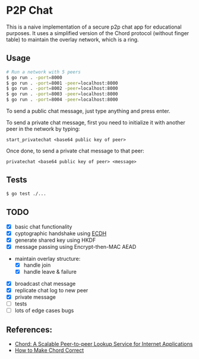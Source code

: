 # P2P Chat

This is a naive implementation of a secure p2p chat app for educational purposes. It uses a simplified version of the Chord protocol (without finger table) to maintain the overlay network, which is a ring.

## Usage

```sh
# Run a network with 5 peers
$ go run . -port=8000
$ go run . -port=8001 -peer=localhost:8000
$ go run . -port=8002 -peer=localhost:8000
$ go run . -port=8003 -peer=localhost:8000
$ go run . -port=8004 -peer=localhost:8000
```

To send a public chat message, just type anything and press enter.

To send a private chat message, first you need to initialize it with another peer in the network by typing:

```
start_privatechat <base64 public key of peer>
```

Once done, to send a private chat message to that peer:

```
privatechat <base64 public key of peer> <message>
```

## Tests

```sh
$ go test ./...
```

## TODO

- [X] basic chat functionality
- [X] cyptographic handshake using [ECDH](https://en.wikipedia.org/wiki/Elliptic-curve_Diffie%E2%80%93Hellman)
- [X] generate shared key using HKDF
- [X] message passing using Encrypt-then-MAC AEAD
- maintain overlay structure:
   - [X] handle join
   - [X] handle leave & failure
- [X] broadcast chat message
- [X] replicate chat log to new peer
- [X] private message
- [ ] tests
- [ ] lots of edge cases bugs

## References:
- [Chord: A Scalable Peer-to-peer Lookup Service for Internet
Applications](http://nms.csail.mit.edu/papers/chord.pdf)
- [How to Make Chord Correct](https://arxiv.org/pdf/1502.06461.pdf)
